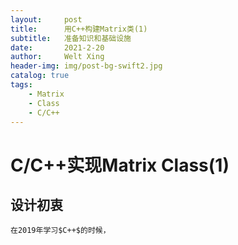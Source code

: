 ```yaml
---
layout:     post
title:      用C++构建Matrix类(1)
subtitle:   准备知识和基础设施
date:       2021-2-20
author:     Welt Xing
header-img: img/post-bg-swift2.jpg
catalog: true
tags:
    - Matrix
    - Class
    - C/C++
---
```



# C/C++实现Matrix Class(1)

## 设计初衷

    在2019年学习$C++$的时候，


